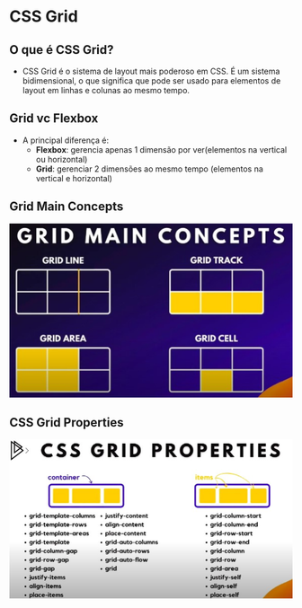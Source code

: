 # CSS Grid

## O que é CSS Grid?
- CSS Grid é o sistema de layout mais poderoso em CSS. É um sistema bidimensional, o que significa que pode ser usado para elementos de layout em linhas e colunas ao mesmo tempo.

## Grid vc Flexbox
- A principal diferença é:
    - **Flexbox**: gerencia apenas 1 dimensão por ver(elementos na vertical ou horizontal)
    - **Grid**: gerenciar 2 dimensões ao mesmo tempo (elementos na vertical e horizontal)

## Grid Main Concepts
<img src="./images/Grid Main Concepts.jpg" alt="Grid Main Concepts">


## CSS Grid Properties
<img src="./images/CSS Grid Properties.jpg" alt="Grid Main Concepts">